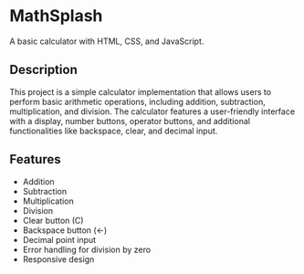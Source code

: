# MathSplash

A basic calculator with HTML, CSS, and JavaScript.

## Description

This project is a simple calculator implementation that allows users to perform basic arithmetic operations, including addition, subtraction, multiplication, and division. The calculator features a user-friendly interface with a display, number buttons, operator buttons, and additional functionalities like backspace, clear, and decimal input.

## Features

- Addition
- Subtraction
- Multiplication
- Division
- Clear button (C)
- Backspace button (←)
- Decimal point input
- Error handling for division by zero
- Responsive design
